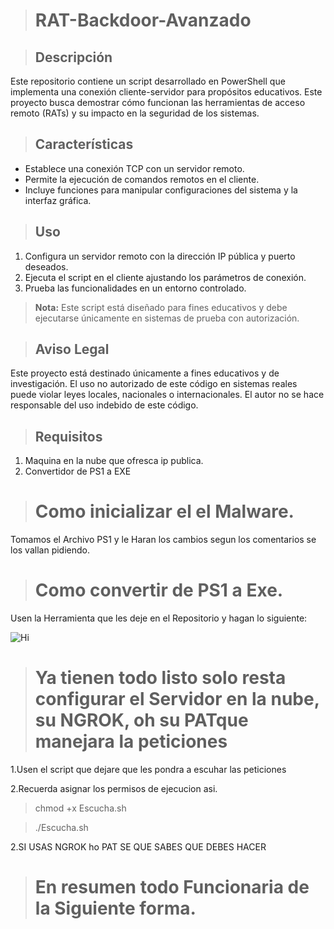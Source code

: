 > # RAT-Backdoor-Avanzado

> ## Descripción
Este repositorio contiene un script desarrollado en PowerShell que implementa una conexión cliente-servidor para propósitos educativos. Este proyecto busca demostrar cómo funcionan las herramientas de acceso remoto (RATs) y su impacto en la seguridad de los sistemas.


> ## Características
- Establece una conexión TCP con un servidor remoto.
- Permite la ejecución de comandos remotos en el cliente.
- Incluye funciones para manipular configuraciones del sistema y la interfaz gráfica.

> ## Uso
1. Configura un servidor remoto con la dirección IP pública y puerto deseados.
2. Ejecuta el script en el cliente ajustando los parámetros de conexión.
3. Prueba las funcionalidades en un entorno controlado.

> **Nota:** Este script está diseñado para fines educativos y debe ejecutarse únicamente en sistemas de prueba con autorización.

> ## Aviso Legal
Este proyecto está destinado únicamente a fines educativos y de investigación. El uso no autorizado de este código en sistemas reales puede violar leyes locales, nacionales o internacionales. El autor no se hace responsable del uso indebido de este código.

> ## Requisitos

1. Maquina en la nube que ofresca ip publica.
2. Convertidor de PS1 a EXE

> # Como inicializar el el Malware.

Tomamos el Archivo PS1 y le Haran los cambios segun los comentarios se los vallan pidiendo.

> # Como convertir de PS1 a Exe. 

Usen la Herramienta que les deje en el Repositorio y hagan lo siguiente:

![Hi](https://github.com/user-attachments/assets/dba0c8e1-3ad8-41c0-9ab6-0b9bc74795c6)

> # Ya tienen todo listo solo resta configurar el Servidor en la nube, su NGROK, oh su PATque manejara la peticiones

1.Usen el script que dejare que les pondra a escuhar las peticiones

2.Recuerda asignar los permisos de ejecucion asi.

> chmod +x Escucha.sh

> ./Escucha.sh

2.SI USAS NGROK ho PAT SE QUE SABES QUE DEBES HACER

> # En resumen todo Funcionaria de la Siguiente forma.




